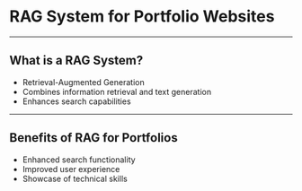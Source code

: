 # RAG System for Portfolio Websites

---

## What is a RAG System?

- Retrieval-Augmented Generation
- Combines information retrieval and text generation
- Enhances search capabilities

---

## Benefits of RAG for Portfolios

- Enhanced search functionality
- Improved user experience
- Showcase of technical skills

<!-- Continue with the rest of your slides -->